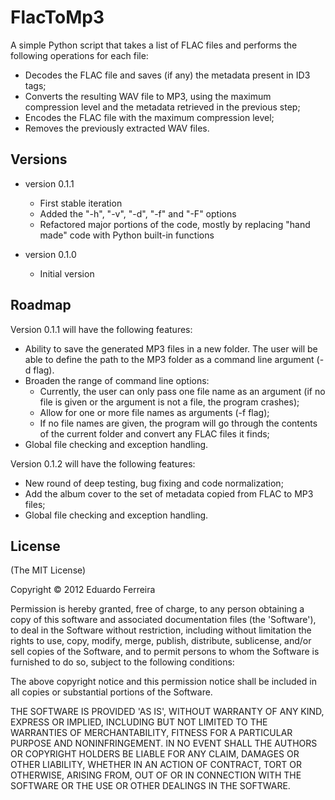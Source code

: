 FlacToMp3
=========

A simple Python script that takes a list of FLAC files and performs the
following operations for each file:
* Decodes the FLAC file and saves (if any) the metadata present in ID3 tags;
* Converts the resulting WAV file to MP3, using the maximum compression level
and the metadata retrieved in the previous step;
* Encodes the FLAC file with the maximum compression level;
* Removes the previously extracted WAV files.

Versions
--------

* version 0.1.1
	* First stable iteration
	* Added the "-h", "-v", "-d", "-f" and "-F" options
	* Refactored major portions of the code, mostly by replacing "hand made"
	code with Python built-in functions

* version 0.1.0
	* Initial version

Roadmap
-------

Version 0.1.1 will have the following features:
* Ability to save the generated MP3 files in a new folder. The user will be
able to define the path to the MP3 folder as a command line argument (-d flag).
* Broaden the range of command line options:
	* Currently, the user can only pass one file name as an argument (if no file
	is given or the argument is not a file, the program crashes);
	* Allow for one or more file names as arguments (-f flag);
	* If no file names are given, the program will go through the contents of
	the current folder and convert any FLAC files it finds;
* Global file checking and exception handling.

Version 0.1.2 will have the following features:
* New round of deep testing, bug fixing and code normalization;
* Add the album cover to the set of metadata copied from FLAC to MP3 files;
* Global file checking and exception handling.

License
-------

(The MIT License)

Copyright © 2012 Eduardo Ferreira

Permission is hereby granted, free of charge, to any person obtaining a copy
of this software and associated documentation files (the 'Software'), to deal
in the Software without restriction, including without limitation the rights
to use, copy, modify, merge, publish, distribute, sublicense, and/or sell
copies of the Software, and to permit persons to whom the Software is
furnished to do so, subject to the following conditions:

The above copyright notice and this permission notice shall be included in all
copies or substantial portions of the Software.

THE SOFTWARE IS PROVIDED 'AS IS', WITHOUT WARRANTY OF ANY KIND, EXPRESS OR
IMPLIED, INCLUDING BUT NOT LIMITED TO THE WARRANTIES OF MERCHANTABILITY,
FITNESS FOR A PARTICULAR PURPOSE AND NONINFRINGEMENT. IN NO EVENT SHALL THE
AUTHORS OR COPYRIGHT HOLDERS BE LIABLE FOR ANY CLAIM, DAMAGES OR OTHER
LIABILITY, WHETHER IN AN ACTION OF CONTRACT, TORT OR OTHERWISE, ARISING FROM,
OUT OF OR IN CONNECTION WITH THE SOFTWARE OR THE USE OR OTHER DEALINGS IN THE
SOFTWARE.